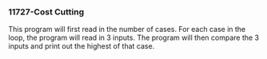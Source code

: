 ### 11727-Cost Cutting
This program will first read in the number of cases. For each case in the loop, the program will read in 3 inputs.
The program will then compare the 3 inputs and print out the highest of that case.

